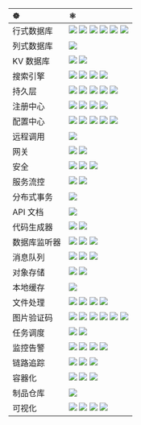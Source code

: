 | ☸ | ⚛ |
| :--- | :--- |
| 行式数据库 | <img src="https://img.shields.io/badge/MySQL-8.0.19-royalblue"> <img src="https://img.shields.io/badge/MariaDB-11.1.2-peru"> <img src="https://img.shields.io/badge/PostgreSQL-14.3-royalblue"> <img src="https://img.shields.io/badge/SQL Server-2022-yellow"> <img src="https://img.shields.io/badge/Oracle XE-21c-crimson"> <img src="https://img.shields.io/badge/SQLite-3.39.1-blue"> |
| 列式数据库 | <img src="https://img.shields.io/badge/ClickHouse-23.11.2.11-goldenrod"> |
| KV 数据库 | <img src="https://img.shields.io/badge/Redis-7.4.4-crimson"> <img src="https://img.shields.io/badge/Valkey-7.2.9-royalblue"> |
| 搜索引擎 | <img src="https://img.shields.io/badge/ElasticSearch-7.6.2-darkturquoise"> <img src="https://img.shields.io/badge/Solr-8.11.1-orangered"> <img src="https://img.shields.io/badge/MeiliSearch-1.14.0-deeppink"> <img src="https://img.shields.io/badge/OpenSearch-1.3.20-blue"> |
| 持久层 | <img src="https://img.shields.io/badge/MyBatis Plus-3.4.1-dodgerblue"> <img src="https://img.shields.io/badge/Spring Data--brightener"> <img src="https://img.shields.io/badge/Jedis-3.3.0-crimson"> <img src="https://img.shields.io/badge/Lettuce-5.3.7-crimson"> <img src="https://img.shields.io/badge/Redisson-3.51.0-crimson"> |
| 注册中心 | <img src="https://img.shields.io/badge/Nacos-2.0.3-deepskyblue"> <img src="https://img.shields.io/badge/Zookeeper-3.6.3-forestgreen"> <img src="https://img.shields.io/badge/Consul-1.17.0-mediumvioletred"> <img src="https://img.shields.io/badge/Eureka--brightener"> |
| 配置中心 | <img src="https://img.shields.io/badge/Nacos-2.0.3-deepskyblue"> <img src="https://img.shields.io/badge/Zookeeper-3.6.3-forestgreen"> <img src="https://img.shields.io/badge/Consul-1.17.0-mediumvioletred"> <img src="https://img.shields.io/badge/Apollo-2.1.0-darkseagreen"> <img src="https://img.shields.io/badge/Spring Cloud Config--brightener"> |
| 远程调用 | <img src="https://img.shields.io/badge/Spring Cloud OpenFeign--brightener"> |
| 网关 | <img src="https://img.shields.io/badge/Spring Cloud Gateway--brightener"> <img src="https://img.shields.io/badge/Zuul--brightener"> |
| 安全 | <img src="https://img.shields.io/badge/Spring Security--brightener"> <img src="https://img.shields.io/badge/Spring Cloud Oauth2--brightener"> <img src="https://img.shields.io/badge/Nimbus JOSE JWT-8.16-deepskyblue"> |
| 服务流控 | <img src="https://img.shields.io/badge/Hystrix--brightener"> <img src="https://img.shields.io/badge/Sentinel-1.8.1-royalblue"> |
| 分布式事务 | <img src="https://img.shields.io/badge/Seata-1.5.2-royalblue"> |
| API 文档 | <img src="https://img.shields.io/badge/Knife4J-2.0.9-orangered"> |
| 代码生成器 | <img src="https://img.shields.io/badge/MyBatis Generator-1.4.0-crimson"> <img src="https://img.shields.io/badge/MyBatis Plus Generator-3.4.1-dodgerblue"> |
| 数据库监听器 | <img src="https://img.shields.io/badge/MySQL Binlog Connector-0.21.0-royalblue"> <img src="https://img.shields.io/badge/Canal-1.1.5-darkorange"> <img src="https://img.shields.io/badge/Debezium-1.5.4.Final-mediumspringgreen"> |
| 消息队列 | <img src="https://img.shields.io/badge/RabbitMQ-3.6.5-orange"> <img src="https://img.shields.io/badge/RocketMQ-4.9.3-darkorange"> <img src="https://img.shields.io/badge/Kafka-3.4.0-mediumturquoise"> |
| 对象存储 | <img src="https://img.shields.io/badge/MinIO-8.3.4-crimson"> <img src="https://img.shields.io/badge/FastDFS-1.27.0.0-darkorange"> |
| 本地缓存 | <img src="https://img.shields.io/badge/Caffeine--sienna"> |
| 文件处理 | <img src="https://img.shields.io/badge/EasyExcel-4.0.3-forestgreen"> <img src="https://img.shields.io/badge/FastExcel-1.2.0-forestgreen"> <img src="https://img.shields.io/badge/POI-5.4.1-darkblue"> <img src="https://img.shields.io/badge/EasyPOI-4.5.0-mediumspringgreen"> |
| 图片验证码 | <img src="https://img.shields.io/badge/Kaptcha-1.1.0-blue"> <img src="https://img.shields.io/badge/Easy Captcha-1.6.2-blue"> <img src="https://img.shields.io/badge/Hutool Captcha-5.0.4-blue"> <img src="https://img.shields.io/badge/Cage Captcha-1.0-sienna"> <img src="https://img.shields.io/badge/Simple Captcha-1.2.2-sienna"> <img src="https://img.shields.io/badge/Mica Captcha-2.1.1 GA-deepskyblue"> |
| 任务调度 | <img src="https://img.shields.io/badge/XXL JOB-2.4.0-mediumseagreen"> <img src="https://img.shields.io/badge/Spring Scheduler--brightener"> |
| 监控告警 | <img src="https://img.shields.io/badge/Prometheus-2.43.0-orange"> <img src="https://img.shields.io/badge/Spring Boot Admin-2.3.1-seagreen"> <img src="https://img.shields.io/badge/Hystrix Dashboard--brightener"> <img src="https://img.shields.io/badge/Turbine--brightener"> |
| 链路追踪 | <img src="https://img.shields.io/badge/SkyWalking-9.0.0-blue"> <img src="https://img.shields.io/badge/Sleuth--brightener"> <img src="https://img.shields.io/badge/Zipkin-2.24.3-orange"> |
| 容器化 | <img src="https://img.shields.io/badge/Docker-26.1.3-deepskyblue"> <img src="https://img.shields.io/badge/Docker Compose-2.27.0-deepskyblue"> <img src="https://img.shields.io/badge/Kubernetes-1.28.2-royalblue"> |
| 制品仓库 | <img src="https://img.shields.io/badge/Harbor-2.9.4-darkcyan"> |
| 可视化 | <img src="https://img.shields.io/badge/Kibana-7.6.2-darkturquoise"> <img src="https://img.shields.io/badge/ElasticSearch Head--darkturquoise"> <img src="https://img.shields.io/badge/OpenSearch Dashboards-1.3.20-blue"> <img src="https://img.shields.io/badge/Kafka UI Lite-1.2.11-deepgreen"> |
